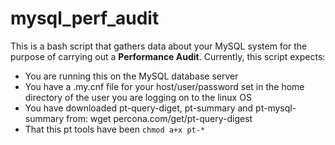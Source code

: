 # mysql_perf_audit

This is a bash script that gathers data about your MySQL system for the purpose of carrying out a **Performance Audit**.
Currently, this script expects:
* You are running this on the MySQL database server
* You have a .my.cnf file for your host/user/password set in the home directory of the user you are logging on to the linux OS
* You have downloaded pt-query-diget, pt-summary and pt-mysql-summary from: wget percona.com/get/pt-query-digest
* That this pt tools have been ```chmod a+x pt-*```
